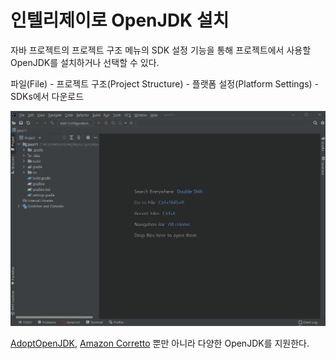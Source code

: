 # 인텔리제이로 OpenJDK 설치
자바 프로젝트의 프로젝트 구조 메뉴의 SDK 설정 기능을 통해 프로젝트에서 사용할 OpenJDK를 설치하거나 선택할 수 있다.

파일(File) - 프로젝트 구조(Project Structure) - 플랫폼 설정(Platform Settings) - SDKs에서 다운로드

![](./install-openjdk-with-intellij.gif)

[AdoptOpenJDK](https://adoptopenjdk.net/), [Amazon Corretto](https://aws.amazon.com/ko/corretto/) 뿐만 아니라 다양한 OpenJDK를 지원한다.